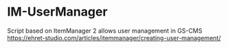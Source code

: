 # IM-UserManager
Script based on ItemManager 2 allows user management in GS-CMS
https://ehret-studio.com/articles/itemmanager/creating-user-management/
